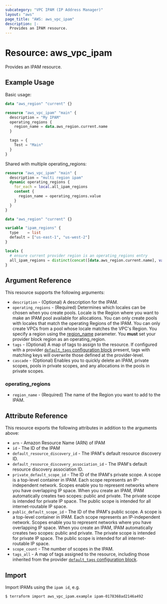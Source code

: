 ```yaml
---
subcategory: "VPC IPAM (IP Address Manager)"
layout: "aws"
page_title: "AWS: aws_vpc_ipam"
description: |-
  Provides an IPAM resource.
---
```


# Resource: aws_vpc_ipam

Provides an IPAM resource.

## Example Usage

Basic usage:

```terraform
data "aws_region" "current" {}

resource "aws_vpc_ipam" "main" {
  description = "My IPAM"
  operating_regions {
    region_name = data.aws_region.current.name
  }

  tags = {
    Test = "Main"
  }
}
```

Shared with multiple operating_regions:

```terraform
resource "aws_vpc_ipam" "main" {
  description = "multi region ipam"
  dynamic operating_regions {
    for_each = local.all_ipam_regions
    content {
      region_name = operating_regions.value
    }
  }
}

data "aws_region" "current" {}

variable "ipam_regions" {
  type    = list
  default = ["us-east-1", "us-west-2"]
}

locals {
  # ensure current provider region is an operating_regions entry
  all_ipam_regions = distinct(concat([data.aws_region.current.name], var.ipam_regions))
}
```

## Argument Reference

This resource supports the following arguments:

* `description` - (Optional) A description for the IPAM.
* `operating_regions` - (Required) Determines which locales can be chosen when you create pools. Locale is the Region where you want to make an IPAM pool available for allocations. You can only create pools with locales that match the operating Regions of the IPAM. You can only create VPCs from a pool whose locale matches the VPC's Region. You specify a region using the [region_name](#operating_regions) parameter. You **must** set your provider block region as an operating_region.
* `tags` - (Optional) A map of tags to assign to the resource. If configured with a provider [`default_tags` configuration block](https://registry.terraform.io/providers/hashicorp/aws/latest/docs#default_tags-configuration-block) present, tags with matching keys will overwrite those defined at the provider-level.
* `cascade` - (Optional) Enables you to quickly delete an IPAM, private scopes, pools in private scopes, and any allocations in the pools in private scopes.

### operating_regions

* `region_name` - (Required) The name of the Region you want to add to the IPAM.

## Attribute Reference

This resource exports the following attributes in addition to the arguments above:

* `arn` - Amazon Resource Name (ARN) of IPAM
* `id` - The ID of the IPAM
* `default_resource_discovery_id` - The IPAM's default resource discovery ID.
* `default_resource_discovery_association_id` - The IPAM's default resource discovery association ID.
* `private_default_scope_id` - The ID of the IPAM's private scope. A scope is a top-level container in IPAM. Each scope represents an IP-independent network. Scopes enable you to represent networks where you have overlapping IP space. When you create an IPAM, IPAM automatically creates two scopes: public and private. The private scope is intended for private IP space. The public scope is intended for all internet-routable IP space.
* `public_default_scope_id` - The ID of the IPAM's public scope. A scope is a top-level container in IPAM. Each scope represents an IP-independent network. Scopes enable you to represent networks where you have overlapping IP space. When you create an IPAM, IPAM automatically creates two scopes: public and private. The private scope is intended for private
IP space. The public scope is intended for all internet-routable IP space.
* `scope_count` - The number of scopes in the IPAM.
* `tags_all` - A map of tags assigned to the resource, including those inherited from the provider [`default_tags` configuration block](https://registry.terraform.io/providers/hashicorp/aws/latest/docs#default_tags-configuration-block).

## Import

Import IPAMs using the `ipam id`, e.g.

```
$ terraform import aws_vpc_ipam.example ipam-0178368ad2146a492
```
